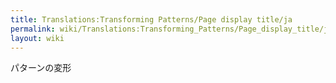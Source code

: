 ```yaml
---
title: Translations:Transforming Patterns/Page display title/ja
permalink: wiki/Translations:Transforming_Patterns/Page_display_title/ja/
layout: wiki
---
```


パターンの変形
